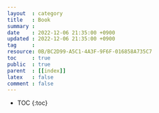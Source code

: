 ```yaml
---
layout  : category
title   : Book
summary : 
date    : 2022-12-06 21:35:00 +0900
updated : 2022-12-06 21:35:00 +0900
tag     : 
resource: 0B/BC2D99-A5C1-4A3F-9F6F-016858A735C7
toc     : true
public  : true
parent  : [[index]]
latex   : false
comment : false
---
```

* TOC
{:toc}